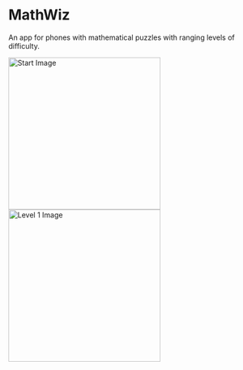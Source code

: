 # MathWiz
An app for phones with mathematical puzzles with ranging levels of difficulty. 

<img src="https://user-images.githubusercontent.com/44847825/101555937-48cdaa80-397f-11eb-9aca-2d1d1da32a85.PNG" alt="Start Image" width="300">

<img src="https://user-images.githubusercontent.com/44847825/101556008-761a5880-397f-11eb-99ad-c31612318e03.PNG" alt="Level 1 Image" width="300">
